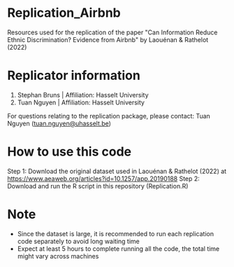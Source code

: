 # Replication_Airbnb
Resources used for the replication of the paper "Can Information Reduce Ethnic Discrimination? Evidence from Airbnb" by  Laouénan &amp; Rathelot (2022)

# Replicator information
1. Stephan Bruns | Affiliation: Hasselt University
3. Tuan Nguyen | Affiliation: Hasselt University

For questions relating to the replication package, please contact:
Tuan Nguyen (tuan.nguyen@uhasselt.be)

# How to use this code
Step 1: Download the original dataset used in Laouénan &amp; Rathelot (2022) at https://www.aeaweb.org/articles?id=10.1257/app.20190188
Step 2: Download and run the R script in this repository (Replication.R)

# Note 
- Since the dataset is large, it is recommended to run each replication code separately to avoid long waiting time
- Expect at least 5 hours to complete running all the code, the total time might vary across machines
